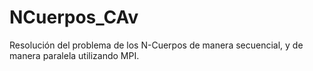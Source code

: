 # NCuerpos_CAv
Resolución del problema de los N-Cuerpos de manera secuencial, y de manera paralela utilizando MPI.
